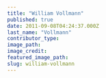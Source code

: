 ```yaml
---
title: "William Vollmann"
published: true
date: 2011-09-08T04:24:37.000Z
last_name: "Vollmann"
contributor_type:
image_path:
image_credit:
featured_image_path:
slug: william-vollmann
---
```

